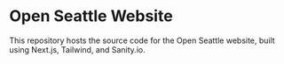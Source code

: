 # Open Seattle Website

This repository hosts the source code for the Open Seattle website, built using Next.js, Tailwind, and Sanity.io.
